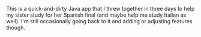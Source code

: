 This is a quick-and-dirty Java app that I threw together in three days to help my sister study for her Spanish final (and maybe help me study Italian as well). I'm still occasionally going back to it and adding or adjusting features though.
